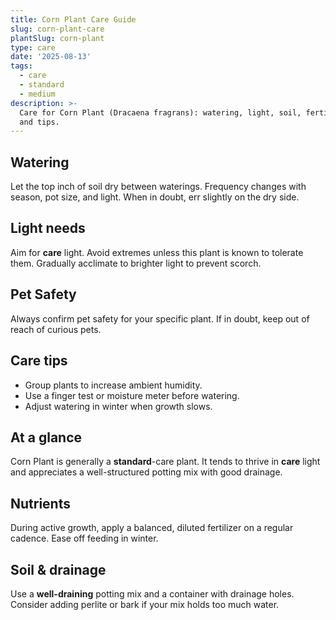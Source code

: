 ```yaml
---
title: Corn Plant Care Guide
slug: corn-plant-care
plantSlug: corn-plant
type: care
date: '2025-08-13'
tags:
  - care
  - standard
  - medium
description: >-
  Care for Corn Plant (Dracaena fragrans): watering, light, soil, fertilizing,
  and tips.
---
```

## Watering
Let the top inch of soil dry between waterings. Frequency changes with season, pot size, and light. When in doubt, err slightly on the dry side.

## Light needs
Aim for **care** light. Avoid extremes unless this plant is known to tolerate them. Gradually acclimate to brighter light to prevent scorch.

## Pet Safety
Always confirm pet safety for your specific plant. If in doubt, keep out of reach of curious pets.

## Care tips
- Group plants to increase ambient humidity.
- Use a finger test or moisture meter before watering.
- Adjust watering in winter when growth slows.

## At a glance
Corn Plant is generally a **standard**-care plant. It tends to thrive in **care** light and appreciates a well-structured potting mix with good drainage.

## Nutrients
During active growth, apply a balanced, diluted fertilizer on a regular cadence. Ease off feeding in winter.

## Soil & drainage
Use a **well-draining** potting mix and a container with drainage holes. Consider adding perlite or bark if your mix holds too much water.
